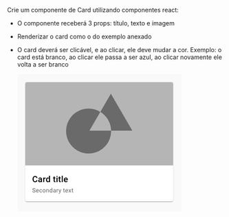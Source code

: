 Crie um componente de Card utilizando componentes react:

- O componente receberá 3 props: título, texto e imagem

- Renderizar o card como o do exemplo anexado

- O card deverá ser clicável, e ao clicar, ele deve mudar a cor. Exemplo: o card está branco, ao clicar ele passa a ser azul, ao clicar novamente ele volta a ser branco

  ![alt text](image.png)
